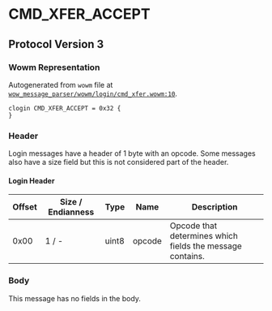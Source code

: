 # CMD_XFER_ACCEPT

## Protocol Version 3

### Wowm Representation

Autogenerated from `wowm` file at [`wow_message_parser/wowm/login/cmd_xfer.wowm:10`](https://github.com/gtker/wow_messages/tree/main/wow_message_parser/wowm/login/cmd_xfer.wowm#L10).
```rust,ignore
clogin CMD_XFER_ACCEPT = 0x32 {
}
```
### Header

Login messages have a header of 1 byte with an opcode. Some messages also have a size field but this is not considered part of the header.

#### Login Header

| Offset | Size / Endianness | Type   | Name   | Description |
| ------ | ----------------- | ------ | ------ | ----------- |
| 0x00   | 1 / -             | uint8  | opcode | Opcode that determines which fields the message contains.|

### Body

This message has no fields in the body.


